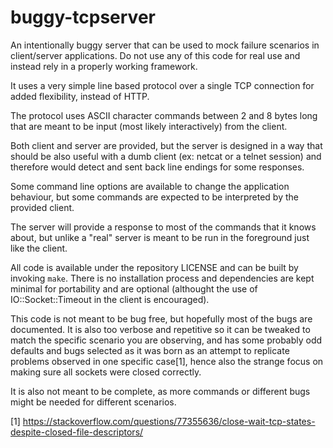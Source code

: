 # buggy-tcpserver
An intentionally buggy server that can be used to mock failure
scenarios in client/server applications. Do not use any of this code
for real use and instead rely in a properly working framework.

It uses a very simple line based protocol over a single TCP connection
for added flexibility, instead of HTTP.

The protocol uses ASCII character commands between 2 and 8 bytes long
that are meant to be input (most likely interactively) from the client.

Both client and server are provided, but the server is designed in a
way that should be also useful with a dumb client (ex: netcat or a
telnet session) and therefore would detect and sent back line endings
for some responses.

Some command line options are available to change the application
behaviour, but some commands are expected to be interpreted by the
provided client.

The server will provide a response to most of the commands that it
knows about, but unlike a "real" server is meant to be run in the
foreground just like the client.

All code is available under the repository LICENSE and can be built by
invoking `make`. There is no installation process and dependencies are
kept minimal for portability and are optional (althought the use of
IO::Socket::Timeout in the client is encouraged).

This code is not meant to be bug free, but hopefully most of the bugs
are documented. It is also too verbose and repetitive so it can be
tweaked to match the specific scenario you are observing, and has some
probably odd defaults and bugs selected as it was born as an attempt to
replicate problems observed in one specific case[1], hence also the
strange focus on making sure all sockets were closed correctly.

It is also not meant to be complete, as more commands or different bugs
might be needed for different scenarios.

[1] https://stackoverflow.com/questions/77355636/close-wait-tcp-states-despite-closed-file-descriptors/
